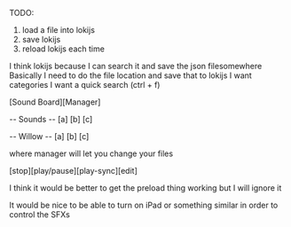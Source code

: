 TODO:

1. load a file into lokijs
2. save lokijs
3. reload lokijs each time

I think lokijs because I can search it and save the json filesomewhere
Basically I need to do the file location and save that to lokijs
I want categories
I want a quick search (ctrl + f)

[Sound Board][Manager]

-- Sounds --
[a] [b] [c]

-- Willow --
[a] [b] [c]

where manager will let you change your files

[stop][play/pause][play-sync][edit]

I think it would be better to get the preload thing working but I will ignore it

It would be nice to be able to turn on iPad or something similar in order to control the SFXs